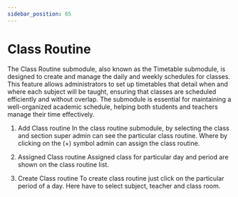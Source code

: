 ```yaml
---
sidebar_position: 65
---
```

 
# Class Routine
The Class Routine submodule, also known as the Timetable submodule, is designed to create and manage the daily and weekly schedules for classes. This feature allows administrators to set up timetables that detail when and where each subject will be taught, ensuring that classes are scheduled efficiently and without overlap. The submodule is essential for maintaining a well-organized academic schedule, helping both students and teachers manage their time effectively.

1. Add Class routine
In the class routine submodule, by selecting the class and section super admin can see the particular class routine. Where by clicking on the (+) symbol admin can assign the class routine.

2. Assigned Class routine
Assigned class for particular day and period are shown on the class routine list.

3. Create Class routine
To create class routine just click on the particular period of a day. Here have to select subject, teacher and class room.